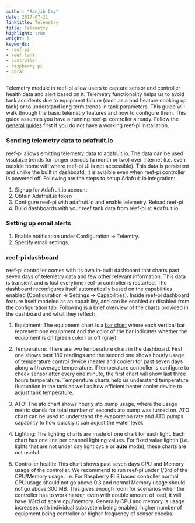 ```yaml
---
author: "Ranjib Dey"
date: 2017-07-21
linktitle: Telemetry
title: Telemetry
highlight: true
weight: 5
keywords:
- reef-pi
- reef tank
- controller
- raspberry pi
- coral
---
```


Telemetry module in reef-pi allow users to capture sensor and controller health data and alert based on it. Telemetry functionality helps us to avoid tank accidents due to equipment failure (such as a bad heature cooking up tank) or to understand long term trends in tank parameters. This guide will walk through the basic telemetry features and how to configure them. This guide assumes you have a running reef-pi controller already. Follow the [general guides](/general-guides/) first  if you do not have a working reef-pi installation.

### Sending telemetry data to adafruit.io

reef-pi allows emitting telemetry data to adafruit.io. The data can be used visulaize trends for longer periods (a month or two) over internet (i.e. even outside home wifi where reef-pi UI is not accessible). This data is persistent and unlike the built in dashboatd, it is avialble even when reef-pi controller is powered off. Following are the steps to setup Adafruit.io integration:

1. Signup for Adafruit.io account
2. Obtain Adafruit.io token
3. Configure reef-pi with adafruit.io and enable telemetry. Reload reef-pi
4. Build dashboards with your reef tank data from reef-pi at Adafruit.io

### Setting up email alerts

1. Enable notification under Configuration -> Telemtry.
2. Specify email settings.


### reef-pi dashboard

reef-pi controller comes with its own in-built dashboard that charts past seven days of telemetry data and few other relevant information. This data is transient and is lost everytime reef-pi controller is restarted. The dashboard reconfigures itself automatically based on the capabilities enabled (Configuration -> Settings -> Capabilities). Inside reef-pi dashboard feature itself modeled as an capability, and can be enabled or disabled from the configuration tab. Following is a brief overview of the charts provided in the dashboard and what they reflect:

1. Equipment: The equipment chart is a [bar chart](https://en.wikipedia.org/wiki/Bar_chart) where each vertical bar represent one equipment and the color of the bar indicates whether the equipment is on (green color) or off (gray).

2. Temperature: There are two temperature chart in the dashboard. First one shows past 180 readings and the second one shows hourly usage of temperature control device (heater and cooler) for past seven days along with average temperature. If temperature controller is configure to check sensor after every one minute, the first chart will show last three hours temperature. Temperature charts help us understand temperature fluctuation in the tank as well as how efficient heater cooler device to adjust tank temperature.

3. ATO: The ato chart shows hourly ato pump usage, where the usage metric stands for total number of seconds ato pump was turned on. ATO chart can be used to understand the evaporation rate and ATO pumps capability to how quickly it can adjust the water level.

4. Lighting: The lighting charts are made of one chart for each light. Each chart has one line per channel lighting values. For fixed value lightin (i.e. lights that are not under day light cycle or **auto** mode), these charts are not useful.

5. Controller health: This chart shows past seven days CPU and Memory usage of the controller. We recommend to run reef-pi under 1/3rd of the CPU/Memory usage. i.e. For Raspberry Pi 3 based controller normal CPU usage should not go above 0.3 and normal Memory usage should not go above 300 MB. This gives enough room for scenarios when the controller has to work harder, even with double amount of load, it will have 1/3rd of spare cpu/memory. Generally CPU and memory is usage increases with individual subsystem being enabled, higher number of equipment being controller or higher frequency of sensor checks.

